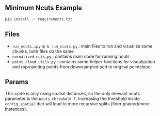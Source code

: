 ## Minimum Ncuts Example 

```sh
pip install -r requirements.txt 
```

## Files 
- ```run_ncuts.ipynb & run_ncuts.py``` : main files to run and visualize some chunks, both files do the same
- ```normalized_cuts.py``` : contains main code for running ncuts
- ```point_cloud_utils.py``` : contains some helper functions for visualization and reprojecting points from downsampled pcd to original pointcloud

## Params 

This code is only using spatial distances, so the only relevant ncuts parameter is the ```ncuts_threshold T```. 
Increasing the threshold inside ```config_spatial``` dict will lead to more recursive splits (finer grained/more instances). 
